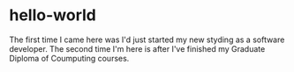 # hello-world
The first time I came here was I'd just started my new styding as a software developer.
The second time I'm here is after I've finished my Graduate Diploma of Coumputing courses.
